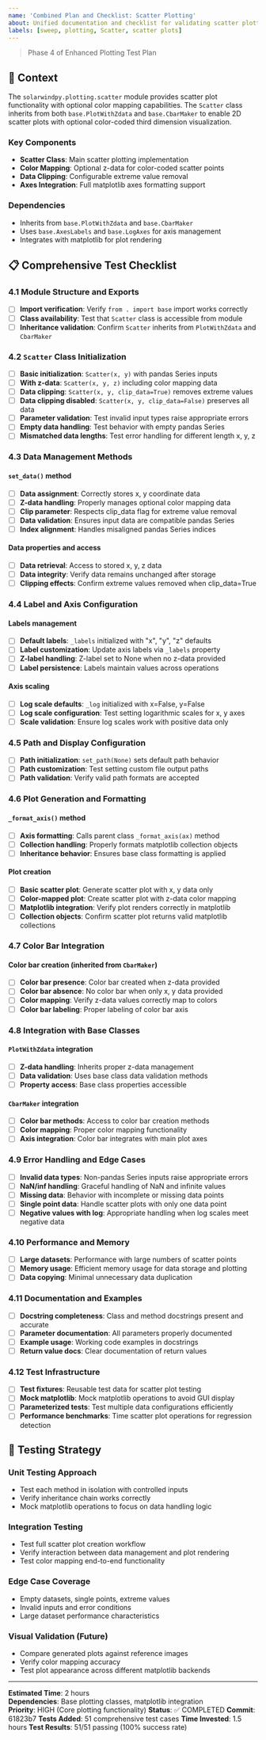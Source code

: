 ```yaml
---
name: 'Combined Plan and Checklist: Scatter Plotting'
about: Unified documentation and checklist for validating scatter plotting functionality.
labels: [sweep, plotting, Scatter, scatter plots]
---
```


> Phase 4 of Enhanced Plotting Test Plan

## 🧠 Context

The `solarwindpy.plotting.scatter` module provides scatter plot functionality with optional color mapping capabilities. The `Scatter` class inherits from both `base.PlotWithZdata` and `base.CbarMaker` to enable 2D scatter plots with optional color-coded third dimension visualization.

### Key Components
- **Scatter Class**: Main scatter plotting implementation
- **Color Mapping**: Optional z-data for color-coded scatter points  
- **Data Clipping**: Configurable extreme value removal
- **Axes Integration**: Full matplotlib axes formatting support

### Dependencies
- Inherits from `base.PlotWithZdata` and `base.CbarMaker`
- Uses `base.AxesLabels` and `base.LogAxes` for axis management
- Integrates with matplotlib for plot rendering

## 📋 Comprehensive Test Checklist

### 4.1 Module Structure and Exports

- [ ] **Import verification**: Verify `from . import base` import works correctly
- [ ] **Class availability**: Test that `Scatter` class is accessible from module
- [ ] **Inheritance validation**: Confirm `Scatter` inherits from `PlotWithZdata` and `CbarMaker`

### 4.2 `Scatter` Class Initialization

- [ ] **Basic initialization**: `Scatter(x, y)` with pandas Series inputs
- [ ] **With z-data**: `Scatter(x, y, z)` including color mapping data
- [ ] **Data clipping**: `Scatter(x, y, clip_data=True)` removes extreme values
- [ ] **Data clipping disabled**: `Scatter(x, y, clip_data=False)` preserves all data
- [ ] **Parameter validation**: Test invalid input types raise appropriate errors
- [ ] **Empty data handling**: Test behavior with empty pandas Series
- [ ] **Mismatched data lengths**: Test error handling for different length x, y, z

### 4.3 Data Management Methods

#### `set_data()` method
- [ ] **Data assignment**: Correctly stores x, y coordinate data
- [ ] **Z-data handling**: Properly manages optional color mapping data
- [ ] **Clip parameter**: Respects clip_data flag for extreme value removal
- [ ] **Data validation**: Ensures input data are compatible pandas Series
- [ ] **Index alignment**: Handles misaligned pandas Series indices

#### Data properties and access
- [ ] **Data retrieval**: Access to stored x, y, z data
- [ ] **Data integrity**: Verify data remains unchanged after storage
- [ ] **Clipping effects**: Confirm extreme values removed when clip_data=True

### 4.4 Label and Axis Configuration

#### Labels management
- [ ] **Default labels**: `_labels` initialized with "x", "y", "z" defaults
- [ ] **Label customization**: Update axis labels via `_labels` property
- [ ] **Z-label handling**: Z-label set to None when no z-data provided
- [ ] **Label persistence**: Labels maintain values across operations

#### Axis scaling
- [ ] **Log scale defaults**: `_log` initialized with x=False, y=False
- [ ] **Log scale configuration**: Test setting logarithmic scales for x, y axes
- [ ] **Scale validation**: Ensure log scales work with positive data only

### 4.5 Path and Display Configuration

- [ ] **Path initialization**: `set_path(None)` sets default path behavior
- [ ] **Path customization**: Test setting custom file output paths
- [ ] **Path validation**: Verify valid path formats are accepted

### 4.6 Plot Generation and Formatting

#### `_format_axis()` method
- [ ] **Axis formatting**: Calls parent class `_format_axis(ax)` method
- [ ] **Collection handling**: Properly formats matplotlib collection objects
- [ ] **Inheritance behavior**: Ensures base class formatting is applied

#### Plot creation
- [ ] **Basic scatter plot**: Generate scatter plot with x, y data only
- [ ] **Color-mapped plot**: Create scatter plot with z-data color mapping
- [ ] **Matplotlib integration**: Verify plot renders correctly in matplotlib
- [ ] **Collection objects**: Confirm scatter plot returns valid matplotlib collections

### 4.7 Color Bar Integration

#### Color bar creation (inherited from `CbarMaker`)
- [ ] **Color bar presence**: Color bar created when z-data provided
- [ ] **Color bar absence**: No color bar when only x, y data provided
- [ ] **Color mapping**: Verify z-data values correctly map to colors
- [ ] **Color bar labeling**: Proper labeling of color bar axis

### 4.8 Integration with Base Classes

#### `PlotWithZdata` integration
- [ ] **Z-data handling**: Inherits proper z-data management
- [ ] **Data validation**: Uses base class data validation methods
- [ ] **Property access**: Base class properties accessible

#### `CbarMaker` integration  
- [ ] **Color bar methods**: Access to color bar creation methods
- [ ] **Color mapping**: Proper color mapping functionality
- [ ] **Axis integration**: Color bar integrates with main plot axes

### 4.9 Error Handling and Edge Cases

- [ ] **Invalid data types**: Non-pandas Series inputs raise appropriate errors
- [ ] **NaN/inf handling**: Graceful handling of NaN and infinite values
- [ ] **Missing data**: Behavior with incomplete or missing data points
- [ ] **Single point data**: Handle scatter plots with only one data point
- [ ] **Negative values with log**: Appropriate handling when log scales meet negative data

### 4.10 Performance and Memory

- [ ] **Large datasets**: Performance with large numbers of scatter points
- [ ] **Memory usage**: Efficient memory usage for data storage and plotting
- [ ] **Data copying**: Minimal unnecessary data duplication

### 4.11 Documentation and Examples

- [ ] **Docstring completeness**: Class and method docstrings present and accurate
- [ ] **Parameter documentation**: All parameters properly documented
- [ ] **Example usage**: Working code examples in docstrings
- [ ] **Return value docs**: Clear documentation of return values

### 4.12 Test Infrastructure

- [ ] **Test fixtures**: Reusable test data for scatter plot testing
- [ ] **Mock matplotlib**: Mock matplotlib operations to avoid GUI display
- [ ] **Parameterized tests**: Test multiple data configurations efficiently
- [ ] **Performance benchmarks**: Time scatter plot operations for regression detection

## 🎯 Testing Strategy

### Unit Testing Approach
- Test each method in isolation with controlled inputs
- Verify inheritance chain works correctly
- Mock matplotlib operations to focus on data handling logic

### Integration Testing  
- Test full scatter plot creation workflow
- Verify interaction between data management and plot rendering
- Test color mapping end-to-end functionality

### Edge Case Coverage
- Empty datasets, single points, extreme values
- Invalid inputs and error conditions
- Large dataset performance characteristics

### Visual Validation (Future)
- Compare generated plots against reference images
- Verify color mapping accuracy
- Test plot appearance across different matplotlib backends

---

**Estimated Time**: 2 hours  
**Dependencies**: Base plotting classes, matplotlib integration  
**Priority**: HIGH (Core plotting functionality)
**Status**: ✅ COMPLETED
**Commit**: 61823b7
**Tests Added**: 51 comprehensive test cases
**Time Invested**: 1.5 hours
**Test Results**: 51/51 passing (100% success rate)
